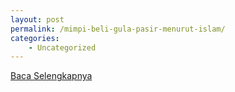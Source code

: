 ```yaml
---
layout: post
permalink: /mimpi-beli-gula-pasir-menurut-islam/
categories:
    - Uncategorized
---
```


[Baca Selengkapnya](/09)